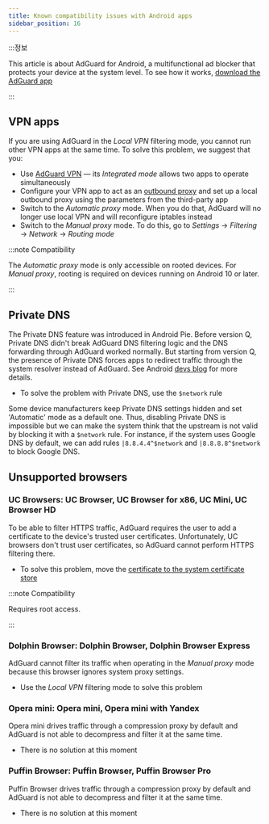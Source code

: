 ```yaml
---
title: Known compatibility issues with Android apps
sidebar_position: 16
---
```


:::정보

This article is about AdGuard for Android, a multifunctional ad blocker that protects your device at the system level. To see how it works, [download the AdGuard app](https://agrd.io/download-kb-adblock)

:::

## VPN apps

If you are using AdGuard in the *Local VPN* filtering mode, you cannot run other VPN apps at the same time. To solve this problem, we suggest that you:

- Use [AdGuard VPN](https://adguard-vpn.com/welcome.html) — its *Integrated mode* allows two apps to operate simultaneously
- Configure your VPN app to act as an [outbound proxy](../solving-problems/outbound-proxy.md) and set up a local outbound proxy using the parameters from the third-party app
- Switch to the *Automatic proxy* mode. When you do that, AdGuard will no longer use local VPN and will reconfigure iptables instead
- Switch to the *Manual proxy* mode. To do this, go to *Settings* → *Filtering* → *Network* → *Routing mode*

:::note Compatibility

The *Automatic proxy* mode is only accessible on rooted devices. For *Manual proxy*, rooting is required on devices running on Android 10 or later.

:::

## Private DNS

The Private DNS feature was introduced in Android Pie. Before version Q, Private DNS didn't break AdGuard DNS filtering logic and the DNS forwarding through AdGuard worked normally. But starting from version Q, the presence of Private DNS forces apps to redirect traffic through the system resolver instead of AdGuard. See Android [devs blog](https://android-developers.googleblog.com/2018/04/dns-over-tls-support-in-android-p.html) for more details.

- To solve the problem with Private DNS, use the `$network` rule

Some device manufacturers keep Private DNS settings hidden and set 'Automatic' mode as a default one. Thus, disabling Private DNS is impossible but we can make the system think that the upstream is not valid by blocking it with a `$network` rule. For instance, if the system uses Google DNS by default, we can add rules `|8.8.4.4^$network` and `|8.8.8.8^$network` to block Google DNS.

## Unsupported browsers

### UC Browsers: UC Browser, UC Browser for x86, UC Mini, UC Browser HD

To be able to filter HTTPS traffic, AdGuard requires the user to add a certificate to the device's trusted user certificates. Unfortunately, UC browsers don't trust user certificates, so AdGuard cannot perform HTTPS filtering there.

- To solve this problem, move the [certificate to the system certificate store](../solving-problems/https-certificate-for-rooted.md/)

:::note Compatibility

Requires root access.

:::

### Dolphin Browser: Dolphin Browser, Dolphin Browser Express

AdGuard cannot filter its traffic when operating in the *Manual proxy* mode because this browser ignores system proxy settings.

- Use the *Local VPN* filtering mode to solve this problem

### Opera mini: Opera mini, Opera mini with Yandex

Opera mini drives traffic through a compression proxy by default and AdGuard is not able to decompress and filter it at the same time.

- There is no solution at this moment

### Puffin Browser: Puffin Browser, Puffin Browser Pro

Puffin Browser drives traffic through a compression proxy by default and AdGuard is not able to decompress and filter it at the same time.

- There is no solution at this moment
